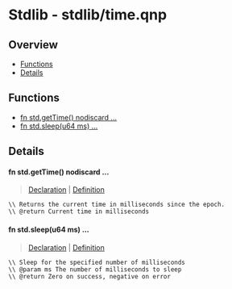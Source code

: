 
# Stdlib - stdlib/time.qnp

## Overview
 - [Functions](#functions)
 - [Details](#details)


## Functions
 - [fn<u64> std.getTime() nodiscard ...](#ref_b6a0c9f4f9da322ffb97cc5522ba6586)
 - [fn<i32> std.sleep(u64 ms) ...](#ref_977fd3d0a570cb32c6fc18422594dd9f)

## Details
#### <a id="ref_b6a0c9f4f9da322ffb97cc5522ba6586"/>fn<u64> std.getTime() nodiscard ...
> [Declaration](/stdlib/time.qnp?plain=1#L7) | [Definition](/stdlib/platform/linux/time.qnp?plain=1#L30)
```qinp
\\ Returns the current time in milliseconds since the epoch.
\\ @return Current time in milliseconds
```
#### <a id="ref_977fd3d0a570cb32c6fc18422594dd9f"/>fn<i32> std.sleep(u64 ms) ...
> [Declaration](/stdlib/time.qnp?plain=1#L12) | [Definition](/stdlib/platform/linux/time.qnp?plain=1#L36)
```qinp
\\ Sleep for the specified number of milliseconds
\\ @param ms The number of milliseconds to sleep
\\ @return Zero on success, negative on error
```

